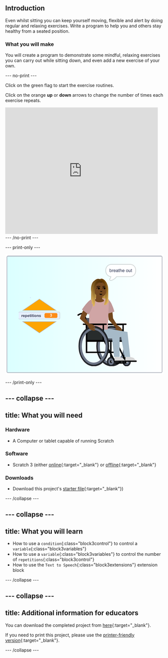 ## Introduction

Even whilst sitting you can keep yourself moving, flexible and alert by doing regular and relaxing exercises. Write a program to help you and others stay healthy from a seated position.

### What you will make

You will create a program to demonstrate some mindful, relaxing exercises you can carry out while sitting down, and even add a new exercise of your own.

--- no-print ---

Click on the green flag to start the exercise routines.

Click on the orange **up** or **down** arrows to change the number of times each exercise repeats.

<div class="scratch-preview">
  <iframe src="https://scratch.mit.edu/projects/405322095/embed" allowtransparency="true" width="485" height="402" frameborder="0" scrolling="no" allowfullscreen></iframe>
</div>
--- /no-print ---

--- print-only ---

![completed project](images/finshed_project.png)

--- /print-only ---

--- collapse ---
---
title: What you will need
---
### Hardware

+ A Computer or tablet capable of running Scratch

### Software

+ Scratch 3 (either [online](https://scratch.mit.edu/){:target="_blank"} or [offline](https://scratch.mit.edu/download){:target="_blank"}

### Downloads

+ Download this project's [starter file](http://rpf.io/p/en/sit-stretch-go){:target="_blank"})

--- /collapse ---

--- collapse ---
---
title: What you will learn
---

+ How to use a `condition`{:class="block3control"} to control a `variable`{:class="block3variables"}
+ How to use a `variable`{:class="block3variables"} to control the number of `repetitions`{:class="block3control"}
+ How to use the `Text to Speech`{:class="block3extensions"} extension block

--- /collapse ---

--- collapse ---
---
title: Additional information for educators
---

You can download the completed project from [here](http://rpf.io/p/en/sit-stretch-get){:target="_blank"}.

If you need to print this project, please use the [printer-friendly version](https://projects.raspberrypi.org/en/projects/sit-stretch/print){:target="_blank"}.

--- /collapse ---